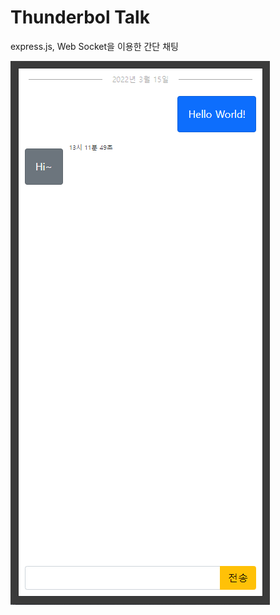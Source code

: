 # Thunderbol Talk

express.js, Web Socket을 이용한 간단 채팅

![Demo](https://github.com/yeong-hyeon-kim/Thunderbol-Talk/blob/master/img/Thunderbol-Talk.png)
